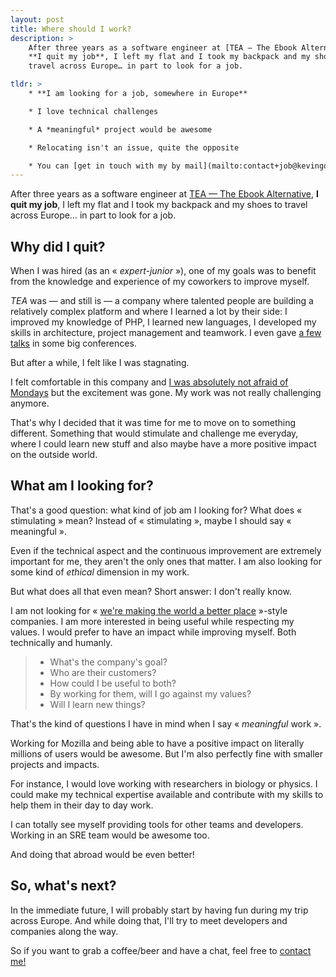 ```yaml
---
layout: post
title: Where should I work?
description: >
    After three years as a software engineer at [TEA — The Ebook Alternative](https://www.tea-ebook.com/),
    **I quit my job**, I left my flat and I took my backpack and my shoes to
    travel across Europe… in part to look for a job.

tldr: >
    * **I am looking for a job, somewhere in Europe**

    * I love technical challenges

    * A *meaningful* project would be awesome

    * Relocating isn't an issue, quite the opposite

    * You can [get in touch with my by mail](mailto:contact+job@kevingomez.fr)
---
```


After three years as a software engineer at [TEA — The Ebook Alternative](https://www.tea-ebook.com/),
**I quit my job**, I left my flat and I took my backpack and my shoes to travel
across Europe… in part to look for a job.

## Why did I quit?

When I was hired (as an « *expert-junior* »), one of my goals was to benefit
from the knowledge and experience of my coworkers to improve myself.

*TEA* was — and still is — a company where talented people are building a
relatively complex platform and where I learned a lot by their side: I improved my
knowledge of PHP, I learned new languages, I developed my skills in architecture,
project management and teamwork. I even gave [a few talks](/talks/) in some
big conferences.

But after a while, I felt like I was stagnating.

I felt comfortable in this company and [I was absolutely not afraid of Mondays](https://imgs.xkcd.com/comics/weekend.png)
but the excitement was gone. My work was not really challenging anymore.

That's why I decided that it was time for me to move on to something different. 
Something that would stimulate and challenge me everyday, where I could learn
new stuff and also maybe have a more positive impact on the outside world.

## What am I looking for?

That's a good question: what kind of job am I looking for? What does
« stimulating » mean? Instead of « stimulating », maybe I should say « meaningful ».

Even if the technical aspect and the continuous improvement are extremely
important for me, they aren't the only ones that matter. I am also looking for
some kind of *ethical* dimension in my work.

But what does all that even mean? Short answer: I don't really know.

I am not looking for « [we're making the world a better place](https://www.youtube.com/watch?v=fRUAJVKlUZQ) »-style companies.
I am more interested in being useful while respecting my values. I would prefer
to have an impact while improving myself. Both technically and humanly.

> * What's the company's goal?
> * Who are their customers?
> * How could I be useful to both?
> * By working for them, will I go against my values?
> * Will I learn new things?

That's the kind of questions I have in mind when I say « *meaningful* work ».

Working for Mozilla and being able to have a positive impact on literally
millions of users would be awesome. But I'm also perfectly fine
with smaller projects and impacts.

For instance, I would love working with researchers in biology or physics. I
could make my technical expertise available and contribute with my skills to
help them in their day to day work.

I can totally see myself providing tools for other teams and developers. Working
in an SRE team would be awesome too.

And doing that abroad would be even better!

## So, what's next?

In the immediate future, I will probably start by having fun during my trip
across Europe. And while doing that, I'll try to meet developers and companies
along the way.

So if you want to grab a coffee/beer and have a chat, feel free to [contact me!](mailto:contact+job@kevingomez.fr)
